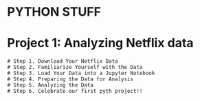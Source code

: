 # __PYTHON STUFF__
# Project 1: Analyzing Netflix data

    # Step 1. Download Your Netflix Data
    # Step 2. Familiarize Yourself with the Data
    # Step 3. Load Your Data into a Jupyter Notebook
    # Step 4. Preparing the Data for Analysis
    # Step 5. Analyzing the Data
    # Step 6. Celebrate our first pyth project!!
